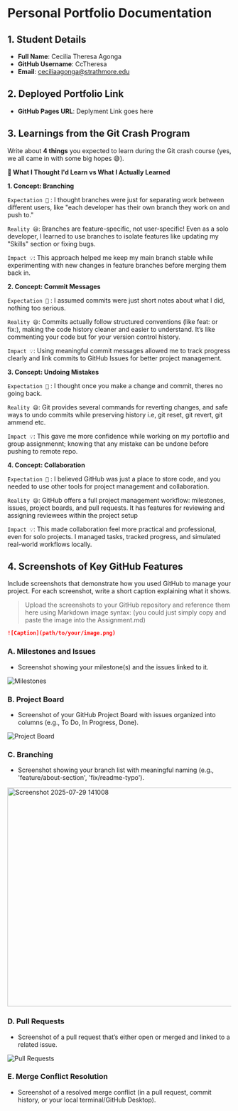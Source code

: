 # Personal Portfolio Documentation

## 1. Student Details

- **Full Name**: Cecilia Theresa Agonga
- **GitHub Username**: CcTheresa
- **Email**: ceciliaagonga@strathmore.edu

## 2. Deployed Portfolio Link

- **GitHub Pages URL**: Deplyment Link goes here

## 3. Learnings from the Git Crash Program

Write about **4 things** you expected to learn during the Git crash course (yes, we all came in with some big hopes 😅).

**🧠 What I Thought I'd Learn vs What I Actually Learned**

**1. Concept: Branching**

`Expectation 👀` : I thought branches were just for separating work between different users, like "each developer has their own branch they work on and push to."

`Reality 😅`: Branches are feature-specific, not user-specific! Even as a solo developer, I learned to use branches to isolate features like updating my "Skills" section or fixing bugs.

`Impact 💡`: This approach helped me keep my main branch stable while experimenting with new changes in feature branches before merging them back in.

**2. Concept: Commit Messages**

`Expectation 👀` : I assumed commits were just short notes about what I did, nothing too serious.

`Reality 😅`: Commits actually follow structured conventions (like feat: or fix:), making the code history cleaner and easier to understand. It’s like commenting your code but for your version control history.

`Impact 💡`: Using meaningful commit messages allowed me to track progress clearly and link commits to GitHub Issues for better project management.

**3. Concept: Undoing Mistakes**

`Expectation 👀` : I thought once you make a change and commit, theres no going back.

`Reality 😅`: Git provides several commands for reverting changes, and safe ways to undo commits while preserving history i.e, git reset, git revert, git ammend etc.

`Impact 💡`: This gave me more confidence while working on my portoflio and group assignmennt; knowing that any mistake can be undone before pushing to remote repo.

**4. Concept: Collaboration**

`Expectation 👀` : I believed GitHub was just a place to store code, and you needed to use other tools for project management and collaboration.

`Reality 😅`: GitHub offers a full project management workflow: milestones, issues, project boards, and pull requests. It has features for reviewing and assigning reviewees within the project setup

`Impact 💡`: This made collaboration feel more practical and professional, even for solo projects. I managed tasks, tracked progress, and simulated real-world workflows locally.

## 4. Screenshots of Key GitHub Features

Include screenshots that demonstrate how you used GitHub to manage your project. For each screenshot, write a short caption explaining what it shows.

> Upload the screenshots to your GitHub repository and reference them here using Markdown image syntax:
> (you could just simply copy and paste the image into the Assignment.md)

```markdown
![Caption](path/to/your/image.png)
```


### A. Milestones and Issues

- Screenshot showing your milestone(s) and the issues linked to it.

![Milestones](https://github.com/user-attachments/assets/fe7b7cd1-756d-4a16-8caa-d586b246d2b3)

### B. Project Board

- Screenshot of your GitHub Project Board with issues organized into columns (e.g., To Do, In Progress, Done).

  
![Project Board](https://github.com/user-attachments/assets/096d5f24-8ea7-4f21-9b15-354e321de17c)

### C. Branching
- Screenshot showing your branch list with meaningful naming (e.g., 'feature/about-section', 'fix/readme-typo').
  
<img width="1837" height="492" alt="Screenshot 2025-07-29 141008" src="https://github.com/user-attachments/assets/9254c359-6ad0-4270-ab84-ecbb7975da27" />


### D. Pull Requests
- Screenshot of a pull request that’s either open or merged and linked to a related issue.
  
![Pull Requests](https://github.com/user-attachments/assets/9f4384c7-9f11-4fe6-936a-5632ca4e348a)

### E. Merge Conflict Resolution
- Screenshot of a resolved merge conflict (in a pull request, commit history, or your local terminal/GitHub Desktop).
